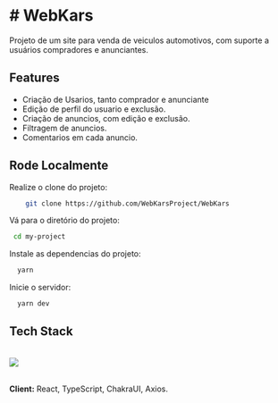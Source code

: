 # # WebKars

Projeto de um site para venda de veiculos automotivos, com suporte a usuários compradores e anunciantes. 

## Features

- Criação de Usarios, tanto comprador e anunciante
- Edição de perfil do usuario e exclusão.
- Criação de anuncios, com edição e exclusão.
- Filtragem de anuncios.
- Comentarios em cada anuncio.


## Rode Localmente

Realize o clone do projeto:

```bash
    git clone https://github.com/WebKarsProject/WebKars
```

Vá para o diretório do projeto:

```bash
 cd my-project
```

Instale as dependencias do projeto:

```bash
  yarn
```

Inicie o servidor:

```bash
  yarn dev
```

## Tech Stack

<div style="display: inline_block"><br>
  
<img src="https://skillicons.dev/icons?i=react,ts,fastapi,vercel,&perline=8" />
</div><br>


**Client:** React, TypeScript, ChakraUI, Axios.
